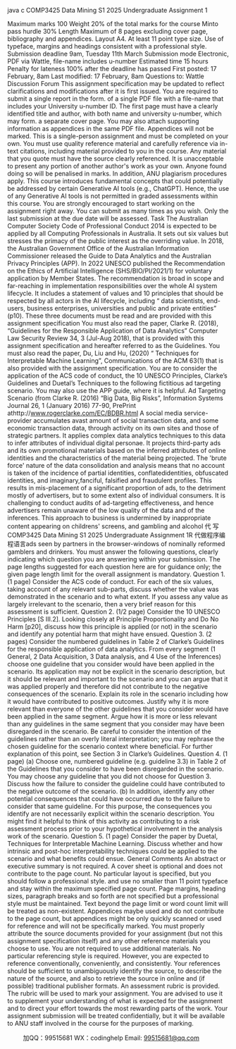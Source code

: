 java c
COMP3425 Data Mining S1 2025 
Undergraduate Assignment 1 

Maximum marks 
100 
Weight 
20% of the total marks for the course 
Minto pass hurdle 
30% 
Length 
Maximum of 8 pages excluding cover page, bibliography and appendices. 
Layout 
A4. At least 11 point type size. Use of typeface, margins and headings consistent with a professional style. 
Submission deadline 
9am, Tuesday 11th March 
Submission mode 
Electronic, PDF via Wattle, file-name includes u-number 
Estimated time 
15 hours 
Penalty for lateness 
100% after the deadline has passed 
First posted: 
17 February, 8am 
Last modified: 
17 February, 8am 
Questions to: 
Wattle Discussion Forum 
This assignment specification   may   be   updated to   reflect clarifications and   modifications   after   it   is first   issued.
You   are   required to submit   a single report in the form. of   a   single PDF file with a file-name that includes your University u-number ID.    The first   page   must   have a clearly   identified title and   author, with   both   name and   university   u-number, which   may form. a   separate   cover   page. You   may also attach supporting   information   as   appendices   in the   same   PDF   file. Appendices will   not   be   marked.
This   is a single-person assignment and   must   be   completed   on   your   own.   You   must   use quality   reference   material   and carefully   reference via   in-text citations,   including   material provided to you   in the course. Any   material that you   quote   must   have   the   source   clearly referenced.   It   is   unacceptable to   present   any   portion   of another author's work as your   own.   Anyone found doing so will   be   penalised   in   marks.   In addition, ANU   plagiarism   procedures apply. This course   introduces fundamental concepts that could   potentially   be   addressed   by certain Generative AI tools   (e.g., ChatGPT).   Hence, the use of any Generative AI tools is not permitted in graded assessments within this course. 
You are strongly encouraged to start   working   on   the   assignment   right   away.   You   can   submit   as   many times as you wish. Only the   last submission   at   the   due   date   will   be   assessed.
Task 
The Australian Computer Society Code of Professional Conduct 2014 is expected to   be applied   by all   Computing   Professionals   in Australia.    It   sets   out six   values   but   stresses   the primacy of the   public   interest   as the overriding value.   In 2018, the   Australian   Government Office of the Australian   Information   Commissioner   released the Guide to Data Analytics and the Australian Privacy Principles (APP).   In   2022   UNESCO   published the Recommendation on the Ethics of Artificial Intelligence (SHS/BIO/PI/2021/1) for voluntary application   by   Member   States. The   recommendation   is   broad   in scope and far-reaching   in   implementation responsibilities over the whole AI system   lifecycle.   It   includes   a   statement   of values   and   10 principles that should   be   respected   by all actors   in the   AI   lifecycle,   including “ data scientists, end-users, business enterprises, universities and public and private entities”   (p10). These three   documents   must   be   read   and   are   provided with this assignment specification
You   must also   read the   paper,   Clarke   R.   (2018),    “Guidelines for the Responsible Application of Data Analytics” Computer   Law  Security   Review 34, 3   (Jul-Aug   2018), that   is   provided   with this assignment specification   and   hereafter   referred to as the Guidelines. You   must   also   read the   paper,   Du,   Liu and   Hu,   (2020) “ Techniques for Interpretable Machine Learning”, 
Communications of the ACM   63(1) that   is also   provided with the   assignment specification.
You   are to   consider the application of the ACS code of   conduct,   the   10   UNESCO   Principles,   Clarke’s   Guidelines   and   Duetal’s   Techniques   to   the   following   fictitious ad targeting scenario. You   may also   use the APP guide, where   it   is   helpful.
Ad Targeting Scenario (from   Clarke   R.   (2016) “Big Data, Big Risks”,   Information   Systems   Journal   26,   1 (January   2016) 77-90,   PrePrint   athttp://www.rogerclarke.com/EC/BDBR.html 
A social media service-provider accumulates avast amount of social transaction data, and some economic transaction data, through activity on its own sites and those of strategic partners. It applies complex data analytics techniques to this data to infer attributes of individual digital personae. It projects third-party ads and its own promotional materials based on the inferred attributes of online identities and the characteristics of the material being projected. 
The 'brute force' nature of the data consolidation and analysis means that no account is taken of the incidence of partial identities, conflatedidentities, obfuscated identities, and imaginary,fanciful, falsified and fraudulent profiles. This results in mis-placement of a significant proportion of ads, to the detriment mostly of advertisers, but to some extent also of individual consumers. It is challenging to conduct audits of ad-targeting effectiveness, and hence advertisers remain unaware of the low quality of the data and of the inferences. This approach to business is undermined by inappropriate content appearing on childrens' screens, and gambling and alcohol 代 写COMP3425 Data Mining S1 2025 Undergraduate Assignment 1R
代做程序编程语言ads seen by partners in the browser-windows of nominally reformed gamblers and drinkers. 
You   must answer the following questions, clearly   indicating which   question you   are answering within your submission. The   page   lengths suggested for   each question   here   are   for guidance only; the given   page   length   limit for the overall   assignment   is   mandatory. 
Question 1.    (1 page) Consider the ACS   code   of   conduct.   For   each   of the   six values,   taking   account of any   relevant   sub-parts, discuss whether the value   was   demonstrated   in the scenario   and to what extent.   If you assess any   value   as   largely   irrelevant   to   the   scenario,   then   a very   brief   reason for this assessment   is sufficient. 
Question 2. (1/2 page) Consider the   10   UNESCO   Principles   [S   III.2].   Looking closely at Principle Proportionality and Do No Harm [p20],   discuss   how   this   principle   is   applied   (or   not)   in the scenario and   identify any   potential   harm that   might   have   ensued. 
Question 3.    (2 pages) Consider the   numbered   guidelines   in Table   2   of   Clarke’s Guidelines for the responsible application of data analytics. From   every   segment   (1   General,   2   Data Acquisition, 3   Data analysis, and 4   Use of the   Inferences)   choose   one   guideline   that   you consider would have been applied in the scenario.   Its   application   may   not   be   explicit   in the   scenario description,   but   it   should   be   relevant   and   important to the scenario   and you   can argue that   it was applied   properly and therefore did   not   contribute to   the   negative consequences of the scenario. Explain its   role   in the scenario   including   how   it would   have contributed to   positive outcomes. Justify why   it   is more relevant than   everyone of the other   guidelines that you consider would   have   been   applied   in   the same   segment. Argue how   it is more or less relevant than any guidelines   in the   same   segment that   you   consider   may   have been disregarded   in the scenario.    Be   careful to   consider the   intention   of   the   guidelines rather than an overly   literal   interpretation; you   may   rephrase the   chosen guideline for   the   scenario context where   beneficial.   For further explanation of   this   point,   see   Section   3   in Clarke’s Guidelines.
Question 4. (1 page) (a) Choose one,   numbered guideline   (e.g. guideline 3.3)   in Table   2   of the Guidelines that you consider to   have   been disregarded   in the   scenario.   You   may   choose   any guideline that you did not choose for   Question   3.      Discuss   how   the   failure   to   consider the guideline   could   have contributed to the   negative outcome of the   scenario. (b) In addition,   identify any other   potential consequences that could have   occurred   due to   the failure to consider that same guideline.   For this   purpose, the   consequences you   identify   are   not   necessarily explicit within the scenario   description.    You   might find   it   helpful to   think   of this activity as contributing to a   risk   assessment   process   prior   to   your   hypothetical   involvement   in the   analysis work of the scenario. 
Question 5. (1 page) Consider   the   paper   by   Duetal, Techniques for Interpretable Machine Learning. Discuss whether   and   how   intrinsic and   post-hoc   interpretability techniques   could   be applied to the scenario and   what   benefits   could   ensue.
General Comments 
An   abstract or executive summary   is   not   required.    A cover   sheet   is   optional   and   does   not   contribute to the   page count.   No   particular   layout   is specified,   but you should   follow   a professional style. and   use   no smaller than   11   point typeface   and stay   within   the   maximum      specified   page   count.    Page   margins,   heading sizes,   paragraph   breaks   and so forth   are   not    specified   but a   professional style   must   be   maintained. Text   beyond the   page   limit   or word         count   limit will   be treated as   non-existent. Appendices   maybe   used and   do   not   contribute      to the   page count,   but appendices   might   be only quickly   scanned   or   used   for   reference   and   will   not   be specifically   marked. 
You   must   properly attribute the source documents provided for your assignment (but   not   this assignment specification   itself)   and any other   reference   materials   you   choose to   use.
You   are   not   required to   use additional   materials. No particular referencing style is required. However, you are expected to   reference conventionally,   conveniently, and consistently. Your   references should   be sufficient to   unambiguously   identify the source, to      describe the   nature of the source, and   also to   retrieve the   source   in   online   and   (if   possible)   traditional   publisher formats. An   assessment   rubric   is   provided. The   rubric will   be   used to   mark your assignment. You are advised to use it to supplement your understanding of what is expected for the assignment and to direct your effort towards the most rewarding parts of the work. 
Your assignment submission will   be treated   confidentially,   but   it will   be available   to   ANU   staff   involved   in the course for the   purposes of   marking.




         
加QQ：99515681  WX：codinghelp  Email: 99515681@qq.com
